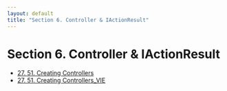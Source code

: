 ```yaml
---
layout: default
title: "Section 6. Controller & IActionResult"
---
```

# Section 6. Controller & IActionResult

- [27. 51. Creating Controllers](./51.CreatingControllers.md)
- [27. 51. Creating Controllers_VIE](./51.CreatingControllers_VIE.md)
